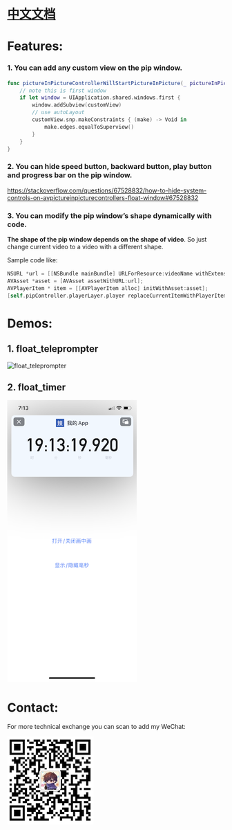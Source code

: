 # [中文文档](README_cn.md)

# Features:

### 1. You can add any custom view on the pip window.

```swift
func pictureInPictureControllerWillStartPictureInPicture(_ pictureInPictureController: AVPictureInPictureController) {
    // note this is first window
    if let window = UIApplication.shared.windows.first {
        window.addSubview(customView)
        // use autoLayout
        customView.snp.makeConstraints { (make) -> Void in
            make.edges.equalToSuperview()
        }
    }
}
```

### 2. You can hide speed button, backward button, play button and progress bar on the pip window.
https://stackoverflow.com/questions/67528832/how-to-hide-system-controls-on-avpictureinpicturecontrollers-float-window#67528832

### 3. You can modify the pip window’s shape dynamically with code.

**The shape of the pip window depends on the shape of video**. So just change current video to a video with a different shape.

Sample code like:

```objective-c
NSURL *url = [[NSBundle mainBundle] URLForResource:videoName withExtension:@"MP4"];
AVAsset *asset = [AVAsset assetWithURL:url];
AVPlayerItem * item = [[AVPlayerItem alloc] initWithAsset:asset];
[self.pipController.playerLayer.player replaceCurrentItemWithPlayerItem:item];
```


# Demos:

## 1. float_teleprompter

![float_teleprompter](float_teleprompter.GIF)

## 2. float_timer

![float_timer](float_timer.PNG)


# Contact:

For more technical exchange you can scan to add my WeChat:

![contact](contact.PNG)
